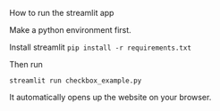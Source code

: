 How to run the streamlit app

Make a python environment first.

Install streamlit
`pip install -r requirements.txt`

Then run 

`streamlit run checkbox_example.py`


It automatically opens up the website on your browser.